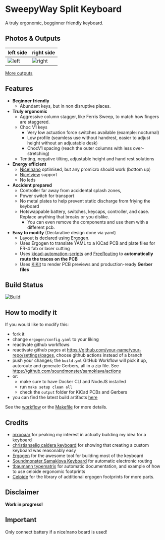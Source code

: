 # SweepyWay Split Keyboard
A truly ergonomic, begginner friendly keyboard.

## Photos & Outputs

left side | right side
-|-
![left](https://happily-coding.github.io/SweepyWay/images/left_pcb-top.png) | ![right](https://happily-coding.github.io/SweepyWay/images/right_pcb-top.png)

[More outputs](https://happily-coding.github.io/SweepyWay/) 
<!-- 
![left bottom](https://happily-coding.github.io/SweepyWay/images/left_pcb-bottom.png) | ![right bottom](https://happily-coding.github.io/SweepyWay/images/right_pcb-bottom.png)
-->

## Features
* **Beginner friendly**
  * Abundant keys, but in non disruptive places.
* **Truly ergonomic**
  * Aggressive column stagger, like Ferris Sweep, to match how fingers are staggered.
  * Choc V1 keys
    * Very low actuation force switches available (example: nocturnal)
    * Low profile (seamless use without handrest, easier to adjust height without an adjustable desk)
    * ChocV1 spacing (reach the outer columns with less over-stretching)
  * Tenting, negative tilting, adjustable height and hand rest solutions
* **Energy efficient**
  * [Nice!nano](https://nicekeyboards.com/nice-nano) optimised, but any promicro should work (bottom up) 
  * [Nice!view](https://nicekeyboards.com/nice-view) support
  * No leds
* **Accident prepared** 
  * Controller far away from accidental splash zones,
  * Power switch for transport
  * No metal plates to help prevent static discharge from friying the keyboard
  * Hotswappable battery, switches, keycaps, controller, and case. Replace anything that breaks or you dislike.
    * You can even remove the components and use them with a different pcb.
* **Easy to modify** (Declarative design done via yaml)
  * Layout is declared using [Ergogen](https://github.com/mrzealot/ergogen/). 
  * Uses Ergogen to translate YAML to a KiCad PCB and plate files for FR-4 fab or laser cutting
  * Uses [kicad-automation-scripts](https://github.com/productize/kicad-automation-scripts) and [FreeRouting](https://github.com/freerouting/freerouting) to **automatically route the traces on the PCB**
  * Uses [KiKit](https://github.com/yaqwsx/KiKit) to render PCB previews and production-ready **Gerber files**

## Build Status
[![Build](https://github.com/Happily-Coding/SweepyWay/actions/workflows/build.yaml/badge.svg)](https://github.com/Happily-Coding/SweepyWay/actions/workflows/build.yaml)

<!-- from original repo
## Todo
Mio:
Paso 1: mover todos los electronicos para arriba con mismo ofset
mcu_nice_nano
display_nice_view
battery_connector_jst_ph_2
reset_switch_tht_top
utility_ergogen_logo
version_txt
power_switch_smd_side
polygon arriba

Paso 2: sacar cosas raras/ tratar de simplificar el file

Paso 3:
hay que recrear el area, y reorganizar componentes como mi original
hay que recrear el outline y organizar componentes como el original (pero todavia no)

* Bottom Plate (Thick PCB with cutouts for all components placed at the bottom. Optimised for maximum thinness)
* Remove or document magic numbers
* SMD footrints
* Middle bracked PCB with touchpad (Holds both halves together rigidly)
* stabilizer cutouts Needs more research...
  Thanks https://github.com/jasonhazel for measuring the ChocFox WOB 3u spacebar stabilizer spacing. (40mm)
  watch https://www.youtube.com/watch?v=5tERUZ_BSPM
-->



## How to modify it
<!-- from original repo
### Add more keys in places that don't interfere with the controller
Add elements to the row or column matrix, and map them (WIP, TODO explain with more detail)

### Use other controllers

### Use mx switches / chocv2 switches

### Use other battery/reset switches/ footprints
See this examples: 
https://github.com/jsbursik/Janus-Keyboard mx nice nano reversible with custom footprints
https://github.com/tarneaux/triboard xiao controller choc spaced reversible with battery polygon!
https://github.com/Henkru/novum mx with jlpcb target, middle layer for stability, and awesome background art
https://github.com/Musab-Hassan/aurora_keyboard very detailed, and well organized mx example
https://github.com/soundmonster/samoklava/tree/main
https://github.com/christianselig/caldera-keyboard/blob/main/ergogen/config.yaml
https://github.com/jusdisgi/splaveferris/blob/main/ergogen/config.yaml (choc v1, smd) <-- reference for mirrored
https://github.com/jusdisgi/biggie-splays/blob/main/biggie-splays_choc_v1/config.yaml mirror matrix
https://pastebin.com/JzsmATYZ celoide reversible (obtianed from atreus/absolem discord) https://cdn.discordapp.com/attachments/759825860617437204/1376609916986327150/pleiades.yaml?ex=685b8624&is=685a34a4&hm=b6c63e79710fd8ff0cd410843348a5f8570dccdcfe2448ce519ddc2d7e60ecf4&
Complex case, and mounting example with celodie footpritns https://github.com/MalusKnight/SplitMax-Ergogen/blob/main/config.yaml and oleds
https://github.com/Nuclear-Squid/Quacken/blob/main/config.yaml [ro micro non celoide]
https://peterlyons.com/problog/2024/05/kipra-keyboard/ how to load an ergogen otuput to freecad 
https://github.com/johnlamb/LambBT/blob/main/ergogen/config.yaml case, m2 screwes, etc 
https://github.com/AtomicJon/jonkey/blob/main/jonkey-v2.yml other celoide footprints usage
https://github.com/scipioni/clavis alternative stup for auto routing 
#asym in theory can be used in outlines to get only mirrored or only normal points https://docs.ergogen.xyz/outlines/
-->

If you would like to modify this:
* fork it
* change `ergogen/config.yaml` to your liking
* reactivate github workflows
* reactivate github pages at https://github.com/your-name/your-repo/settings/pages, choose github actions instead of a branch
* push your changes; the `build.yml` GitHub Workflow will pick it up, autoroute and generate Gerbers, all in a zip file.
  See https://github.com/soundmonster/samoklava/actions
* or:
  * make sure to have Docker CLI and NodeJS installed
  * run `make setup clean all`
  * check the `output` folder for KiCad PCBs and Gerbers
* you can find the latest build artifacts [here](https://happily-coding.github.io/SweepyWay/)

See the [workflow](.github/workflows/build.yml) or the [Makefile](Makefile) for more details.


## Credits
- [mxooaar](https://www.reddit.com/r/ErgoMechKeyboards/comments/1lanvon/comment/mxooaar/) for peaking my interest in actually building my idea for a keyboard
- [christianselig caldera keyboard](https://github.com/christianselig/caldera-keyboard) for showing that creating a custom keyboard was reasonably easy
- [Ergogen](https://github.com/ergogen/ergogen) for the awesome tool for building most of the keyboard
- [Soundmonster Samaklova Keyboard](https://github.com/soundmonster/samoklava/tree/main) for automatic electronic routing
- [tbaumann typematrix](https://github.com/tbaumann/typematrix_split_new/tree/main/ergogen) for automatic documentation, and example of how to use celoide ergonomic footprints
- [Celoide](https://github.com/ceoloide/ergogen-footprints) for the library of additional ergogen footprints for more parts.

## Disclaimer
**Work in progress!**

## Important
Only connect battery if a nice!nano board is used!
